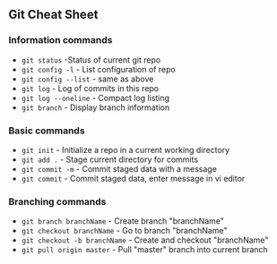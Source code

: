 ## Git Cheat Sheet

### Information commands
* `git status`        -Status of current git repo
* `git config -l`     - List configuration of repo
* `git config --list` - same as above
* `git log`           - Log of commits in this repo
* `git log --oneline` - Compact log listing
* `git branch` - Display branch information

### Basic commands

* `git init` - Initialize a repo in a current working directory
* `git add .` - Stage current directory for commits
* `git commit -m` - Commit staged data with a message
* `git commit` - Commit staged data, enter message in vi editor

### Branching commands

* `git branch branchName` - Create branch "branchName"
* `git checkout branchName` - Go to branch "branchName"
* `git checkout -b branchName` - Create and checkout "branchName"
* `git pull origin master` - Pull "master" branch into current branch

